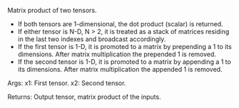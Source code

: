 Matrix product of two tensors.

- If both tensors are 1-dimensional, the dot product (scalar) is returned.
- If either tensor is N-D, N > 2, it is treated as a stack of matrices
  residing in the last two indexes and broadcast accordingly.
- If the first tensor is 1-D, it is promoted to a matrix by prepending
  a 1 to its dimensions. After matrix multiplication the prepended
  1 is removed.
- If the second tensor is 1-D, it is promoted to a matrix by appending a 1
  to its dimensions. After matrix multiplication the appended 1 is removed.

Args:
    x1: First tensor.
    x2: Second tensor.

Returns:
    Output tensor, matrix product of the inputs.
